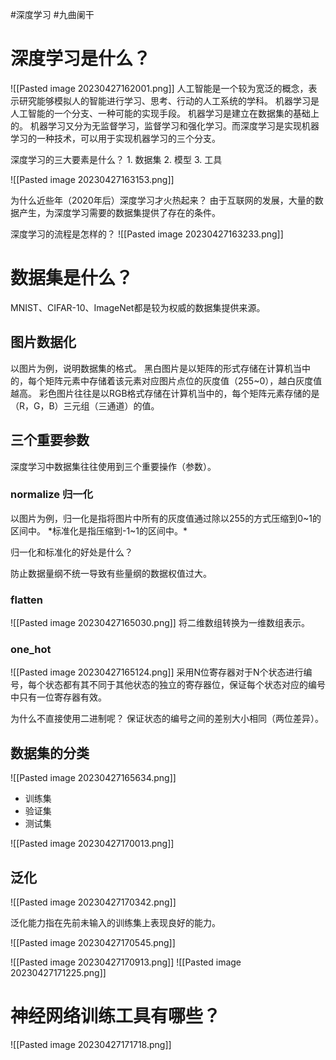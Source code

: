 #深度学习 #九曲阑干 

# 深度学习是什么？
![[Pasted image 20230427162001.png]]
	人工智能是一个较为宽泛的概念，表示研究能够模拟人的智能进行学习、思考、行动的人工系统的学科。
	机器学习是人工智能的一个分支、一种可能的实现手段。
	机器学习是建立在数据集的基础上的。
	机器学习又分为无监督学习，监督学习和强化学习。而深度学习是实现机器学习的一种技术，可以用于实现机器学习的三个分支。

深度学习的三大要素是什么？
	1. 数据集
	2. 模型
	3. 工具

![[Pasted image 20230427163153.png]]

为什么近些年（2020年后）深度学习才火热起来？
由于互联网的发展，大量的数据产生，为深度学习需要的数据集提供了存在的条件。

深度学习的流程是怎样的？
![[Pasted image 20230427163233.png]]



# 数据集是什么？

MNIST、CIFAR-10、ImageNet都是较为权威的数据集提供来源。

## 图片数据化
以图片为例，说明数据集的格式。
黑白图片是以矩阵的形式存储在计算机当中的，每个矩阵元素中存储着该元素对应图片点位的灰度值（255~0），越白灰度值越高。 
彩色图片往往是以RGB格式存储在计算机当中的，每个矩阵元素存储的是（R，G，B）三元组（三通道）的值。


## 三个重要参数
深度学习中数据集往往使用到三个重要操作（参数）。

### normalize 归一化 
以图片为例，归一化是指将图片中所有的灰度值通过除以255的方式压缩到0~1的区间中。
*标准化是指压缩到-1~1的区间中。*

归一化和标准化的好处是什么？

防止数据量纲不统一导致有些量纲的数据权值过大。

### flatten
![[Pasted image 20230427165030.png]]
将二维数组转换为一维数组表示。


### one_hot
![[Pasted image 20230427165124.png]]
采用N位寄存器对于N个状态进行编号，每个状态都有其不同于其他状态的独立的寄存器位，保证每个状态对应的编号中只有一位寄存器有效。


为什么不直接使用二进制呢？
保证状态的编号之间的差别大小相同（两位差异）。

## 数据集的分类

![[Pasted image 20230427165634.png]]
- 训练集
- 验证集
- 测试集


![[Pasted image 20230427170013.png]]


## 泛化
![[Pasted image 20230427170342.png]]

泛化能力指在先前未输入的训练集上表现良好的能力。




![[Pasted image 20230427170545.png]]

![[Pasted image 20230427170913.png]]
![[Pasted image 20230427171225.png]]



# 神经网络训练工具有哪些？

![[Pasted image 20230427171718.png]]

